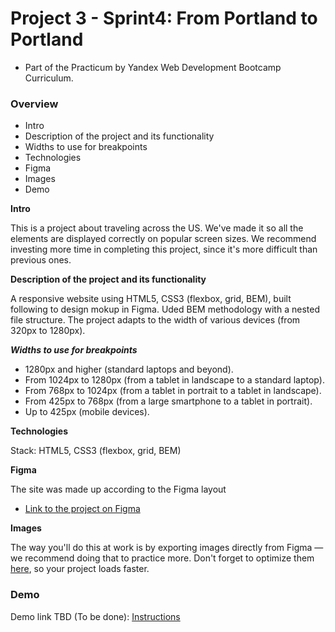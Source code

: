 
# Project 3 - Sprint4: From Portland to Portland
* Part of the Practicum by Yandex Web Development Bootcamp Curriculum.

### Overview
* Intro
* Description of the project and its functionality
* Widths to use for breakpoints
* Technologies
* Figma
* Images
* Demo

**Intro**

This is a project about traveling across the US. We've made it so all the elements are displayed correctly on popular screen sizes. We recommend investing more time in completing this project, since it's more difficult than previous ones.

**Description of the project and its functionality**

A responsive website using HTML5, CSS3 (flexbox, grid, BEM), built following to design mokup in Figma. Uded BEM methodology with a nested file structure. 
The project adapts to the width of various devices (from 320px to 1280px).

***Widths to use for breakpoints***
- 1280px and higher (standard laptops and beyond).
- From 1024px to 1280px (from a tablet in landscape to a standard laptop).
- From 768px to 1024px (from a tablet in portrait to a tablet in landscape).
- From 425px to 768px (from a large smartphone to a tablet in portrait).
- Up to 425px (mobile devices).

**Technologies**

Stack: HTML5, CSS3 (flexbox, grid, BEM)

**Figma**

The site was made up according to the Figma layout 
* [Link to the project on Figma](https://www.figma.com/file/lNsn9aE1Be6bvg9FeAzRXT/Sprint-3-From-Portland-to-Portland-desktop-mobile?node-id=0%3A1)

**Images**

The way you'll do this at work is by exporting images directly from Figma — we recommend doing that to practice more. 
Don't forget to optimize them [here](https://tinypng.com/), so your project loads faster. 

### Demo
Demo link TBD (To be done): [Instructions](https://practicum.yandex.com/trainer/web/lesson/bc2c40fa-5314-4971-a209-2c877af89e64)
